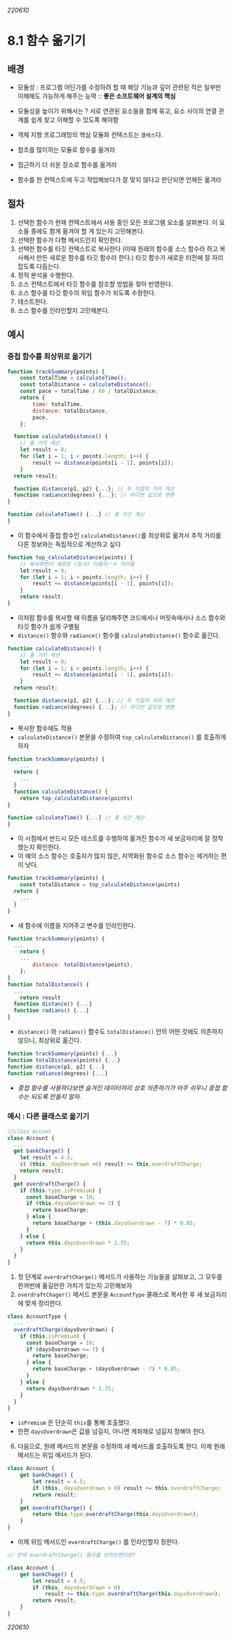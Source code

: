 _220610_

# 8.1 함수 옮기기

## 배경

- 모듈성 : 프로그램 어딘가를 수정하려 할 때 해당 기능과 깊이 관련된 작은 일부만 이해해도 가능하게 해주는 능력 :: **좋은 소프트웨어 설계의 핵심**
- 모듈성을 높이기 위해서는 ? 서로 연관된 요소들을 함께 묶고, 요소 사이의 연결 관계를 쉽게 찾고 이해할 수 있도록 해야함

- 객체 지향 프로그래밍의 핵심 모듈화 컨텍스트는 `클래스`다.
- 참조를 많이하는 모듈로 함수를 옮겨라
- 접근하기 더 쉬운 장소로 함수를 옮겨라
- 함수를 한 컨텍스트에 두고 작업해보다가 잘 맞지 않다고 판단되면 언제든 옮겨라

## 절차

1. 선택한 함수가 현재 컨텍스트에서 사용 중인 모든 프로그램 요소를 살펴본다. 이 요소들 중에도 함게 옮겨야 할 게 있는지 고민해본다.
2. 선택한 함수가 다형 메서드인지 확인한다.
3. 선택한 함수를 타깃 컨텍스트로 복사한다 (이때 원래의 함수를 소스 함수라 하고 복사해서 만든 새로운 함수를 타깃 함수라 한다.) 타깃 함수가 새로운 터전에 잘 자리 잡도록 다듬는다.
4. 정적 분석을 수행한다.
5. 소스 컨텍스트에서 타깃 함수를 참조할 방법을 찾아 반영한다.
6. 소스 함수를 타깃 함수의 위임 함수가 되도록 수정한다.
7. 테스트한다.
8. 소스 함수를 인라인할지 고민해본다.

## 예시

### 중첩 함수를 최상위로 옮기기

```js
function trackSummary(points) {
	const totalTime = calculateTime();
	const totalDistance = calculateDistance();
	const pace = totalTime / 60 / totalDistance;
	return {
		time: totalTime,
		distance: totalDistance,
		pace,
	};

  function calculateDistance() {
	// 총 거리 계산
	let result = 0;
	for (let i = 1; i < points.length; i++) {
		result += distance(points[i - 1], points[i]);
	}
  return result;

  function distance(p1, p2) {...}; // 두 지점의 거리 계산
  function radiance(degrees) {...}; // 라디안 값으로 변환
}

function calculateTime() {...} // 총 시간 계산
}

```

- 이 함수에서 중첩 함수인 `calculateDistance()`를 최상위로 옮겨서 추적 거리를 다른 정보와는 독립적으로 계산하고 싶다

```js
function top_calculateDistance(points) {
	// 복사하면서 새로운 (임시) 이름이ㅡㄹ 지어줌
	let result = 0;
	for (let i = 1; i < points.length; i++) {
		result += distance(points[i - 1], points[i]);
	}
	return result;
}
```

- 이처럼 함수를 복사할 때 이름을 달리해주면 코드에서나 머릿속에서나 소스 함수와 타깃 함수가 쉽게 구별됨
- `distance()` 함수와 `radiance()` 함수를 `calculateDistance()` 함수로 옮긴다.

```js
function calculateDistance() {
	// 총 거리 계산
	let result = 0;
	for (let i = 1; i < points.length; i++) {
		result += distance(points[i - 1], points[i]);
	}
  return result;

  function distance(p1, p2) {...}; // 두 지점의 거리 계산
  function radiance(degrees) {...}; // 라디안 값으로 변환
}
```

- 복사한 함수에도 적용
- `calculateDistance()` 본문을 수정하여 `top_calculateDistance()` 를 호출하게 하자

```js
function trackSummary(points) {
	...
  return {
    ...
  }
  function calculateDistance() {
	return top_calculateDistance(points)
}

function calculateTime() {...} // 총 시간 계산
}
```

- 이 시점에서 반드시 모든 테스트를 수행하여 옮겨진 함수가 새 보금자리에 잘 정착했는지 확인한다.
- 이 예의 소스 함수는 호출자가 많지 않은, 지역화된 함수로 소스 함수는 제거하는 편이 낫다.

```js
function trackSummary(points) {
	const totalDistance = top_calculateDistance(points)
  return {
    ...
  }
}
```

- 새 함수에 이름을 지어주고 변수를 인라인한다.

```js
function trackSummary(points) {
  ...
	return {
    ...
		distance: totalDistance(points),
	};
}
function totalDistance() {
  ...
	return result
  function distance() {...}
  function radians() {...}
}
```

- `distance()` 와 `radians()` 함수도 `totalDistance()` 안의 어떤 것에도 의존하지 않으니, 최상위로 옮긴다.

```js
function trackSummary(points) {...}
function totalDistance(points) {...}
function distance(p1, p2) {...}
function radiance(degrees) {...}
```

- _중첩 함수를 사용하다보면 숨겨진 데이터끼리 상호 의존하기가 아주 쉬우니 중첩 함수는 되도록 만들지 말자._

### 예시 : 다른 클래스로 옮기기

```js
//class Accunt
class Account {
  ...
  get bankCharge() {
    let result = 4.5;
    it (this._dayOverdrawn >0) result += this.overdraftCharge;
    return result;
  }
  get overdraftCharge() {
    if (this.type.isPremium) {
      const baseCharge = 10;
      if (this.daysOverdrawn <= 7) {
        return baseCharge;
      } else {
        return baseCharge + (this.daysOverdrawn - 7) * 0.85;
      }
    } else {
      return this.daysOverdrawn * 1.75;
    }
  }
}

```

1. 첫 단계로 `overdraftCharge()` 메서드가 사용하는 기능들을 살펴보고, 그 모두를 한꺼번에 옮길만한 가치가 있는지 고민해보자
2. `overdraftChager()` 메서드 본문을 `AccountType` 클래스로 복사한 후 새 보금자리에 맞게 정리한다.

```js
class AccountType {
  ...
  overdraftCharge(daysOverdrawn) {
    if (this.isPremium) {
      const baseCharge = 10;
      if (daysOverdrawn <= 7) {
        return baseCharge;
      } else {
        return baseCharge + (daysOverdrawn - 7) * 0.85;
      }
    } else {
      return daysOverdrawn * 1.75;
    }
  }
}
```

- `isPremium` 은 단순히 `this`를 통해 호출했다.
- 한편 `daysOverdrawn`은 값을 넘길지, 아니면 계좌채로 넘길지 정해야 한다.

6. 다음으로, 원래 메서드의 본문을 수정하여 새 메서드를 호출하도록 한다. 이제 원래 메서드는 위임 메서드가 된다.

```js
class Account {
	get bankChage() {
		let result = 4.5;
		if (this._daysOverdrawn > 0) result += this.overdraftCharge;
		return result;
	}
	get overdraftCharge() {
		return this.type.overdraftCharge(this.daysOverdrawn);
	}
}
```

- 이제 위임 메서드인 `overdraftCharge()` 를 인라인할지 정한다.

```js
// 만약 overdraftCharge() 함수를 인라인한다면?

class Account {
	get bankChage() {
		let result = 4.5;
		if (this._daysOverdrawn > 0)
			result += this.type.overdraftCharge(this.daysOverdrawn);
		return result;
	}
}
```

_220610_
